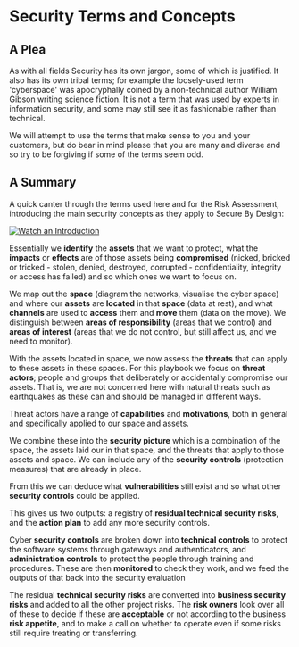 # Security Terms and Concepts

## A Plea

As with all fields Security has its own jargon, some of which is justified. It also has its own tribal terms; for example the loosely-used term 'cyberspace' was apocryphally coined by a non-technical author William Gibson writing science fiction. It is not a term that was used by experts in information security, and some may still see it as fashionable rather than technical.

We will attempt to use the terms that make sense to you and your customers, but do bear in mind please that you are many and diverse and so try to be forgiving if some of the terms seem odd.

## A Summary

A quick canter through the terms used here and for the Risk Assessment, introducing the main security concepts as they apply to Secure By Design:

   [![Watch an Introduction](https://i.ytimg.com/vi/afbq4GgeKDM/hqdefault.jpg?sqp=-oaymwEXCNACELwBSFryq4qpAwkIARUAAIhCGAE=&rs=AOn4CLAi5g7rc558pzNFJmv-VEQkhPtfkg)](https://www.youtube.com/playlist?list=PLKjQAPJ7DIEpwAtzMKIRAiOrNvuk4qjWb)

Essentially we **identify** the **assets** that we want to protect, what the **impacts** or **effects** are of those assets being **compromised** (nicked, bricked or tricked - stolen, denied, destroyed, corrupted - confidentiality, integrity or access has failed) and so which ones we want to focus on.

We map out the **space** (diagram the networks, visualise the cyber space) and where our **assets** are **located** in that **space** (data at rest), and what **channels** are used to **access** them and **move** them (data on the move).  We distinguish between **areas of responsibility** (areas that we control) and **areas of interest** (areas that we do not control, but still affect us, and we need to monitor).

With the assets located in space, we now assess the **threats**  that can apply to these assets in these spaces. For this playbook we focus on **threat actors**; people and groups that deliberately or accidentally compromise our assets.  That is, we are not concerned here with natural threats such as earthquakes as these can and should be managed in different ways.

Threat actors have a range of **capabilities** and **motivations**, both in general and specifically applied to our space and assets. 

We combine these into the **security picture** which is a combination of the space, the assets laid our in that space, and the threats that apply to those assets and space.  We can include any of the **security controls** (protection measures) that are already in place.

From this we can deduce what **vulnerabilities** still exist and so what other **security controls** could be applied. 

This gives us two outputs:  a registry of **residual technical security risks**, and the **action plan**  to add any more security controls.

Cyber **security controls** are broken down into **technical controls** to protect the software systems through gateways and authenticators, and **administration controls** to protect the people through training and procedures. These are then **monitored** to check they work, and we feed the outputs of that back into the security evaluation

The residual **technical security risks** are converted into **business security risks** and added to all the other project risks. The **risk owners** look over all of these to decide if these are **acceptable** or not according to the business **risk appetite**, and to make a call on whether to operate even if some risks still require treating or transferring.  

